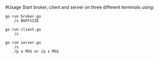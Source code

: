
#Usage
Start broker, client and server on three different terminals using:


	go run broker.go
		/s BUFFSIZE
		
	go run client.go
		/s 	
	
	go run server.go
		/s 
		/p a MSG or /p s MSG